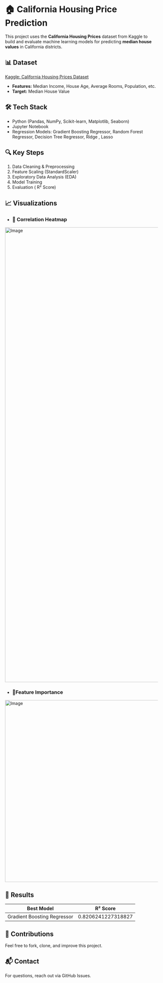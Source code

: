 # 🏠 California Housing Price Prediction

This project uses the **California Housing Prices** dataset from Kaggle to build and evaluate machine learning models for predicting **median house values** in California districts.

## 📊 Dataset
[Kaggle: California Housing Prices Dataset](https://www.kaggle.com/datasets/camnugent/california-housing-prices)

- **Features:** Median Income, House Age, Average Rooms, Population, etc.
- **Target:** Median House Value

## 🛠️ Tech Stack
- Python (Pandas, NumPy, Scikit-learn, Matplotlib, Seaborn)
- Jupyter Notebook
- Regression Models: Gradient Boosting Regressor, Random Forest Regressor, Decision Tree Regressor, Ridge , Lasso

## 🔍 Key Steps
1. Data Cleaning & Preprocessing
2. Feature Scaling (StandardScaler)
3. Exploratory Data Analysis (EDA)
4. Model Training 
5. Evaluation ( R² Score)

## 📈 Visualizations
- ### 🔹 Correlation Heatmap

<img width="1500" height="1500" alt="Image" src="https://github.com/user-attachments/assets/868c0f7c-8804-4241-b64a-ebf061529fb3" />


- ### 🔹Feature Importance

<img width="800" height="600" alt="Image" src="https://github.com/user-attachments/assets/729eee21-c3f5-409d-a04f-25eeeb887027" />



## 🚀 Results
| Best Model            | R² Score |
|------------------|------|
| Gradient Boosting Regressor | 0.8206241227318827    | 


## 🤝 Contributions
Feel free to fork, clone, and improve this project.

## 📬 Contact
For questions, reach out via GitHub Issues.

